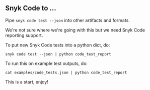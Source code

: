 ## Snyk Code to ...

Pipe `snyk code test --json` into other artifacts and formats.

We're not sure where we're going with this but we need Snyk Code reporting support.

To put new Snyk Code tests into a python dict, do:

`snyk code test --json | python code_test_report`

To run this on example test outputs, do:

`cat examples/code_tests.json | python code_test_report`

This is a start, enjoy!
